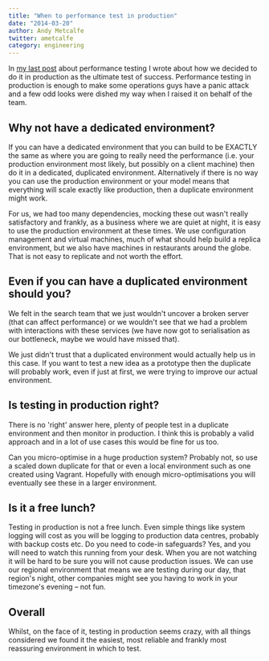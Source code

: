 ```yaml
---
title: "When to performance test in production"
date: "2014-03-20"
author: Andy Metcalfe
twitter: ametcalfe
category: engineering
---
```


In [my last post](/blog/2014/03/19/performance-testing-our-search-api/) about performance testing I wrote about how we decided to do it in production as the ultimate test of success. Performance testing in production is enough to make some operations guys have a panic attack and a few odd looks were dished my way when I raised it on behalf of the team.

## Why not have a dedicated environment?

If you can have a dedicated environment that you can build to be EXACTLY the same as where you are going to really need the performance (i.e. your production environment most likely, but possibly on a client machine) then do it in a dedicated, duplicated environment. Alternatively if there is no way you can use the production environment or your model means that everything will scale exactly like production, then a duplicate environment might work.

For us, we had too many dependencies, mocking these out wasn't really satisfactory and frankly, as a business where we are quiet at night, it is easy to use the production environment at these times. We use configuration management and virtual machines, much of what should help build a replica environment, but we also have machines in restaurants around the globe. That is not easy to replicate and not worth the effort.

## Even if you can have a duplicated environment should you?

We felt in the search team that we just wouldn't uncover a broken server (that can affect performance) or we wouldn't see that we had a problem with interactions with these services (we have now got to serialisation as our bottleneck, maybe we would have missed that).

We just didn't trust that a duplicated environment would actually help us in this case. If you want to test a new idea as a prototype then the duplicate will probably work, even if just at first, we were trying to improve our actual environment.

## Is testing in production right?

There is no 'right' answer here, plenty of people test in a duplicate environment and then monitor in production. I think this is probably a valid approach and in a lot of use cases this would be fine for us too.

Can you micro-optimise in a huge production system? Probably not, so use a scaled down duplicate for that or even a local environment such as one created using Vagrant. Hopefully with enough micro-optimisations you will eventually see these in a larger environment.

## Is it a free lunch?

Testing in production is not a free lunch. Even simple things like system logging will cost as you will be logging to production data centres, probably with backup costs etc. Do you need to code-in safeguards? Yes, and you will need to watch this running from your desk. When you are not watching it will be hard to be sure you will not cause production issues. We can use our regional environment that means we are testing during our day, that region's night, other companies might see you having to work in your timezone's evening &ndash; not fun.

## Overall

Whilst, on the face of it, testing in production seems crazy, with all things considered we found it the easiest, most reliable and frankly most reassuring environment in which to test.

